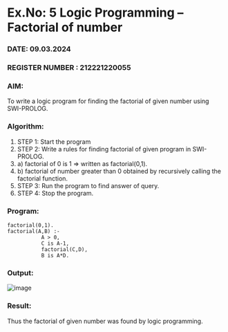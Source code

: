 # Ex.No: 5   Logic Programming – Factorial of number   

### DATE:  09.03.2024          

### REGISTER NUMBER : 212221220055

### AIM: 
To  write  a logic program for finding the factorial of given number using SWI-PROLOG. 

### Algorithm:
1. STEP 1: Start the program
2. STEP 2:  Write a rules for finding factorial of given program in SWI-PROLOG.
3.   a)	factorial of 0 is 1 => written as factorial(0,1).
4.   b)	factorial of number greater than 0 obtained by recursively calling the factorial    function.
5. STEP 3: Run the program  to find answer of  query.
6. STEP 4: Stop the program.

### Program:
```
factorial(0,1).
factorial(A,B) :-  
           A > 0, 
           C is A-1,
           factorial(C,D),
           B is A*D.
```



### Output:
![image](https://github.com/SyedJaveed786/AI_Lab_2023-24/assets/106874713/163952c1-dba1-42a1-b7b5-898b78aed2a6)



### Result:
Thus the factorial of given number was found by logic programming. 
